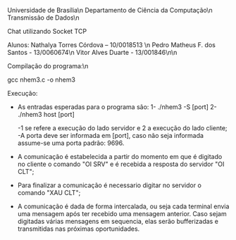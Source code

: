 Universidade de Brasília\n
Departamento de Ciência da Computação\n
Transmissão de Dados\n

Chat utilizando Socket TCP
    
Alunos: 
	Nathalya Torres Córdova – 10/0018513 \n
        Pedro Matheus F. dos Santos  - 13/0060674\n
        Vitor Alves Duarte - 13/001846\n\n


Compilação do programa:\n

gcc nhem3.c -o nhem3

Execução:

* As entradas esperadas para o programa são: 1- ./nhem3 -S [port]
  					     2- ./nhem3 host [port]

	-1 se refere a execução do lado servidor e 2 a execução do lado cliente;
	-A porta deve ser informada em [port], caso não seja informada assume-se uma porta padrão: 9696.


* A comunicação é estabelecida a partir do momento em que é digitado no cliente o comando "OI SRV" e é recebida a resposta do servidor "OI CLT";
* Para finalizar a comunicação é necessario digitar no servidor o comando "XAU CLT";
* A comunicação é dada de forma intercalada, ou seja cada terminal envia uma mensagem após ter recebido uma mensagem anterior. Caso sejam digitadas várias mensagens em sequencia, elas serão bufferizadas e transmitidas nas próximas oportunidades.


